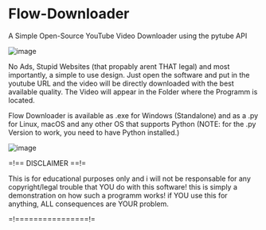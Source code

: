 # Flow-Downloader
A Simple Open-Source YouTube Video Downloader using the pytube API

![image](https://user-images.githubusercontent.com/80765567/175318197-4a424ba5-f03f-4260-b0f3-ca773e20da4f.png)


No Ads, Stupid Websites (that propably arent THAT legal) and most importantly, a simple to use design. Just open the software and put in the youtube URL and the video will be directly downloaded with the best available quality. The Video will appear in the Folder where the Programm is located.

Flow Downloader is available as .exe for Windows (Standalone) and as a .py for Linux, macOS and any other OS that supports Python  (NOTE: for the .py Version to work, you need to have Python installed.)

![image](https://user-images.githubusercontent.com/80765567/175318403-5c91e9bc-9d6e-4d21-b3f1-069fda57a75d.png)


=!== DISCLAIMER ==!=

This is for educational purposes only and i will not be responsable for any copyright/legal trouble that YOU do with this software!
this is simply a demonstration on how such a programm works! if YOU use this for anything, ALL consequences are YOUR problem.

=!================!=
